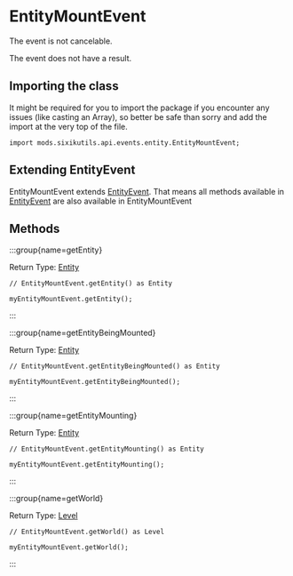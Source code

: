 # EntityMountEvent

The event is not cancelable.

The event does not have a result.

## Importing the class

It might be required for you to import the package if you encounter any issues (like casting an Array), so better be safe than sorry and add the import at the very top of the file.
```zenscript
import mods.sixikutils.api.events.entity.EntityMountEvent;
```


## Extending EntityEvent

EntityMountEvent extends [EntityEvent](/forge/api/event/entity/EntityEvent). That means all methods available in [EntityEvent](/forge/api/event/entity/EntityEvent) are also available in EntityMountEvent

## Methods

:::group{name=getEntity}

Return Type: [Entity](/mods/sixikutils/utils/entity/ExpandEntity)

```zenscript
// EntityMountEvent.getEntity() as Entity

myEntityMountEvent.getEntity();
```

:::

:::group{name=getEntityBeingMounted}

Return Type: [Entity](/mods/sixikutils/utils/entity/ExpandEntity)

```zenscript
// EntityMountEvent.getEntityBeingMounted() as Entity

myEntityMountEvent.getEntityBeingMounted();
```

:::

:::group{name=getEntityMounting}

Return Type: [Entity](/mods/sixikutils/utils/entity/ExpandEntity)

```zenscript
// EntityMountEvent.getEntityMounting() as Entity

myEntityMountEvent.getEntityMounting();
```

:::

:::group{name=getWorld}

Return Type: [Level](/vanilla/api/world/Level)

```zenscript
// EntityMountEvent.getWorld() as Level

myEntityMountEvent.getWorld();
```

:::


